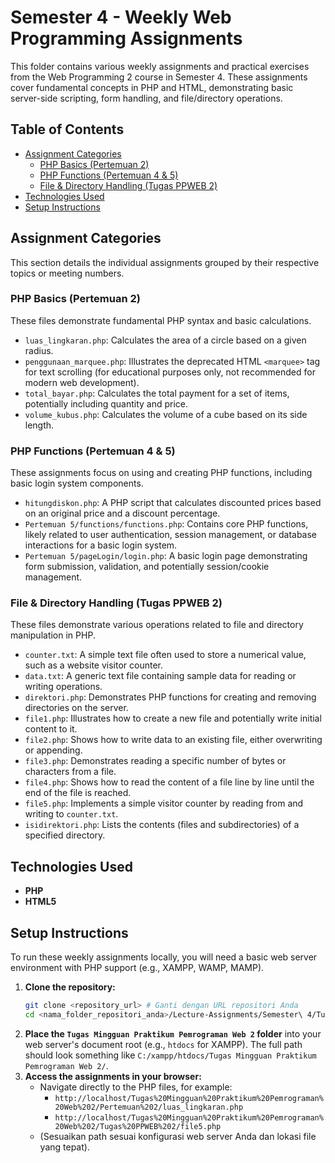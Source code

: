 # Semester 4 - Weekly Web Programming Assignments

This folder contains various weekly assignments and practical exercises from the Web Programming 2 course in Semester 4. These assignments cover fundamental concepts in PHP and HTML, demonstrating basic server-side scripting, form handling, and file/directory operations.

## Table of Contents

- [Assignment Categories](#assignment-categories)
  - [PHP Basics (Pertemuan 2)](#php-basics-pertemuan-2)
  - [PHP Functions (Pertemuan 4 & 5)](#php-functions-pertemuan-4--5)
  - [File & Directory Handling (Tugas PPWEB 2)](#file--directory-handling-tugas-ppweb-2)
- [Technologies Used](#technologies-used)
- [Setup Instructions](#setup-instructions)

## Assignment Categories

This section details the individual assignments grouped by their respective topics or meeting numbers.

### PHP Basics (Pertemuan 2)

These files demonstrate fundamental PHP syntax and basic calculations.

-   `luas_lingkaran.php`: Calculates the area of a circle based on a given radius.
-   `penggunaan_marquee.php`: Illustrates the deprecated HTML `<marquee>` tag for text scrolling (for educational purposes only, not recommended for modern web development).
-   `total_bayar.php`: Calculates the total payment for a set of items, potentially including quantity and price.
-   `volume_kubus.php`: Calculates the volume of a cube based on its side length.

### PHP Functions (Pertemuan 4 & 5)

These assignments focus on using and creating PHP functions, including basic login system components.

-   `hitungdiskon.php`: A PHP script that calculates discounted prices based on an original price and a discount percentage.
-   `Pertemuan 5/functions/functions.php`: Contains core PHP functions, likely related to user authentication, session management, or database interactions for a basic login system.
-   `Pertemuan 5/pageLogin/login.php`: A basic login page demonstrating form submission, validation, and potentially session/cookie management.

### File & Directory Handling (Tugas PPWEB 2)

These files demonstrate various operations related to file and directory manipulation in PHP.

-   `counter.txt`: A simple text file often used to store a numerical value, such as a website visitor counter.
-   `data.txt`: A generic text file containing sample data for reading or writing operations.
-   `direktori.php`: Demonstrates PHP functions for creating and removing directories on the server.
-   `file1.php`: Illustrates how to create a new file and potentially write initial content to it.
-   `file2.php`: Shows how to write data to an existing file, either overwriting or appending.
-   `file3.php`: Demonstrates reading a specific number of bytes or characters from a file.
-   `file4.php`: Shows how to read the content of a file line by line until the end of the file is reached.
-   `file5.php`: Implements a simple visitor counter by reading from and writing to `counter.txt`.
-   `isidirektori.php`: Lists the contents (files and subdirectories) of a specified directory.

## Technologies Used

* **PHP**
* **HTML5**

## Setup Instructions

To run these weekly assignments locally, you will need a basic web server environment with PHP support (e.g., XAMPP, WAMP, MAMP).

1.  **Clone the repository:**
    ```bash
    git clone <repository_url> # Ganti dengan URL repositori Anda
    cd <nama_folder_repositori_anda>/Lecture-Assignments/Semester\ 4/Tugas\ Mingguan\ Praktikum\ Pemrograman\ Web\ 2/
    ```
2.  **Place the `Tugas Mingguan Praktikum Pemrograman Web 2` folder** into your web server's document root (e.g., `htdocs` for XAMPP). The full path should look something like `C:/xampp/htdocs/Tugas Mingguan Praktikum Pemrograman Web 2/`.
3.  **Access the assignments in your browser:**
    * Navigate directly to the PHP files, for example:
        * `http://localhost/Tugas%20Mingguan%20Praktikum%20Pemrograman%20Web%202/Pertemuan%202/luas_lingkaran.php`
        * `http://localhost/Tugas%20Mingguan%20Praktikum%20Pemrograman%20Web%202/Tugas%20PPWEB%202/file5.php`
    * (Sesuaikan path sesuai konfigurasi web server Anda dan lokasi file yang tepat).
